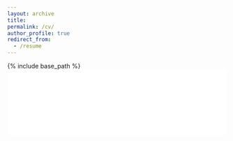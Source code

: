 ```yaml
---
layout: archive
title: 
permalink: /cv/
author_profile: true
redirect_from:
  - /resume
---
```


{% include base_path %}
<embed src="/files/resume_chinese.pdf" width="100%" height="min(800px, 85vh)" type="application/pdf"> 
